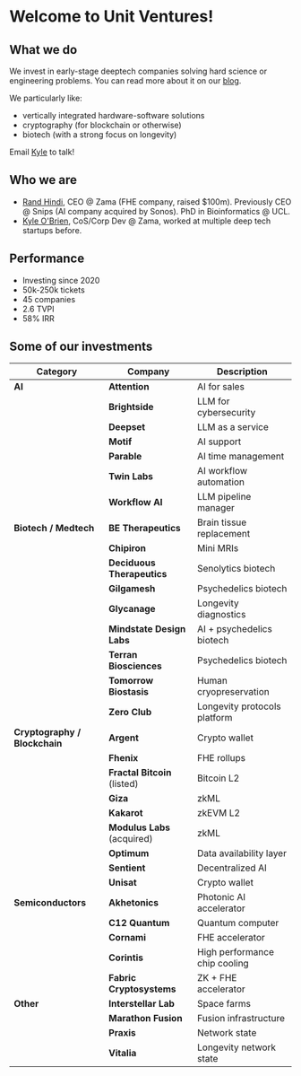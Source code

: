 # Welcome to Unit Ventures!

## What we do
We invest in early-stage deeptech companies solving hard science or engineering problems. You can read more about it on our [blog](https://randhindi.substack.com).

We particularly like:
- vertically integrated hardware-software solutions
- cryptography (for blockchain or otherwise)
- biotech (with a strong focus on longevity)

Email [Kyle](mailto:kyle@unit.vc) to talk!

## Who we are
- [Rand Hindi](https://x.com/randhindi), CEO @ Zama (FHE company, raised $100m). Previously CEO @ Snips (AI company acquired by Sonos). PhD in Bioinformatics @ UCL.
- [Kyle O'Brien](https://x.com/RoiStartup), CoS/Corp Dev @ Zama, worked at multiple deep tech startups before.

## Performance
- Investing since 2020
- 50k-250k tickets
- 45 companies
- 2.6 TVPI
- 58% IRR


## Some of our investments
| **Category**              | **Company**                  | **Description**                              |
|---------------------------|------------------------------|----------------------------------------------|
| **AI**                    | **Attention**               | AI for sales                                 |
|                           | **Brightside**              | LLM for cybersecurity                        |
|                           | **Deepset**                 | LLM as a service                             |
|                           | **Motif**                   | AI support                                   |
|                           | **Parable**                 | AI time management                           |
|                           | **Twin Labs**               | AI workflow automation                       |
|                           | **Workflow AI**             | LLM pipeline manager                         |
| **Biotech / Medtech**     | **BE Therapeutics**         | Brain tissue replacement                     |
|                           | **Chipiron**                | Mini MRIs                                    |
|                           | **Deciduous Therapeutics**  | Senolytics biotech                           |
|                           | **Gilgamesh**               | Psychedelics biotech                         |
|                           | **Glycanage**               | Longevity diagnostics                        |
|                           | **Mindstate Design Labs**   | AI + psychedelics biotech                    |
|                           | **Terran Biosciences**      | Psychedelics biotech                         |
|                           | **Tomorrow Biostasis**      | Human cryopreservation                       |
|                           | **Zero Club**               | Longevity protocols platform                 |
| **Cryptography / Blockchain**| **Argent**               | Crypto wallet                                |
|                           | **Fhenix**                  | FHE rollups                                  |
|                           | **Fractal Bitcoin** (listed)| Bitcoin L2                                   |
|                           | **Giza**                    | zkML                                         |
|                           | **Kakarot**                 | zkEVM L2                                     |
|                           | **Modulus Labs** (acquired) | zkML                                         |
|                           | **Optimum**                 | Data availability layer                      |
|                           | **Sentient**                | Decentralized AI                             |
|                           | **Unisat**                  | Crypto wallet                                |
| **Semiconductors**        | **Akhetonics**              | Photonic AI accelerator                      |
|                           | **C12 Quantum**             | Quantum computer                             |
|                           | **Cornami**                 | FHE accelerator                              |
|                           | **Corintis**                | High performance chip cooling                |
|                           | **Fabric Cryptosystems**    | ZK + FHE accelerator                         |
| **Other**                 | **Interstellar Lab**        | Space farms                                  |
|                           | **Marathon Fusion**         | Fusion infrastructure                        |
|                           | **Praxis**                  | Network state                                |
|                           | **Vitalia**                 | Longevity network state                      |



